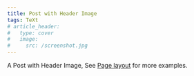 ```yaml
---
title: Post with Header Image
tags: TeXt
# article_header:
#   type: cover
#   image:
#     src: /screenshot.jpg
---
```


A Post with Header Image, See [Page layout](https://tianqi.name/jekyll-TeXt-theme/samples.html#page-layout) for more examples.

<!--more-->
